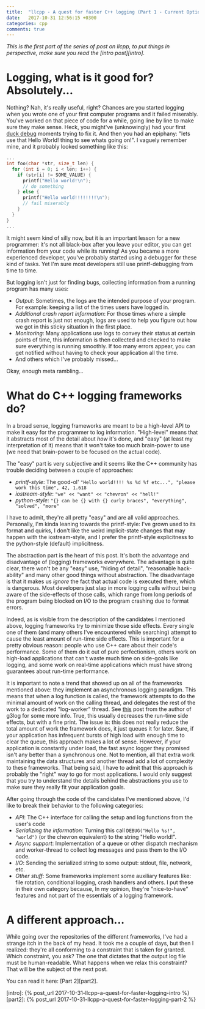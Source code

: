 ```yaml
---
title:  "llcpp - A quest for faster C++ logging (Part 1 - Current Options)"
date:   2017-10-31 12:56:15 +0300
categories: cpp
comments: true
---
```


_This is the first part of the series of post on llcpp, to put things in perspective, make sure you read the [intro post][intro]._

# Logging, what is it good for? Absolutely...
Nothing? Nah, it's really useful, right? Chances are you started logging when you wrote one of your first computer programs and it failed miserably. You've worked on that piece of code for a while, going line by line to make sure they make sense. Heck, you might've (unknowingly) had your first [duck debug][duck-debug] moments trying to fix it. And then you had an epiphany: "lets use that Hello World! thing to see whats going on!". I vaguely remember mine, and it probably looked something like this:
```c++
...
int foo(char *str, size_t len) {
  for (int i = 0; i < len; i++) {
    if (str[i] != SOME_VALUE) {
      printf("Hello world!\n");
      // do something
    } else {
      printf("Hello world!!!!!!!!\n");
      // fail miserably
    }
  }
}
...
```
It might seem kind of silly now, but it is an important lesson for a new programmer: it's not all black-box after you leave your editor, you can get information from your code while its running! As you became a more experienced developer, you've probably started using a debugger for these kind of tasks. Yet I'm sure most developers still use printf-debugging from time to time.

But logging isn't just for finding bugs, collecting information from a running program has many uses:
- *Output*: Sometimes, the logs are the intended purpose of your program. For example: keeping a list of the times users have logged in.
- *Additional crash report information*: For those times where a simple crash report is just not enough, logs are used to help you figure out how we got in this sticky situation in the first place.
- *Monitoring*: Many applications use logs to convey their status at certain points of time, this information is then collected and checked to make sure everything is running smoothly. If too many errors appear, you can get notified without having to check your application all the time.
- And others which I've probably missed...

Okay, enough meta rambling...

# What do C++ logging frameworks do?
In a broad sense, logging frameworks are meant to be a high-level API to make it easy for the programmer to log information. "High-level" means that it abstracts most of the detail about *how* it's done, and "easy" (at least my interpretation of it) means that it won't take too much brain-power to use (we need that brain-power to be focused on the actual code). 

The "easy" part is very subjective and it seems like the C++ community has trouble deciding between a couple of approaches:
- *printf-style*: The good-ol'  `"Hello world!!!! %s %d %f etc...", "please work this time", 42, 1.618`
- *iostream-style*: `"we" << "want" << "chevron" << "hell!"`
- *python-style*: `"{} can be {} with {} curly braces", "everything", "solved", "more"`

I have to admit, they're all pretty "easy" and are all valid approaches. Personally, I'm kinda leaning towards the printf-style: I've grown used to its format and quirks, I don't like the weird implicit-state changes that may happen with the iostream-style, and I prefer the printf-style explicitness to the python-style (default) implicitness.

The abstraction part is the heart of this post. It's both the advantage and disadvantage of (logging) frameworks everywhere. The advantage is quite clear, there won't be any "easy" use, "hiding of detail", "reasonable hack-ability" and many other good things without abstraction. The disadvantage is that it makes us *ignore* the fact that actual code is executed there, which is dangerous. Most developers just slap in more logging calls without being aware of the side-effects of those calls, which range from long periods of the program being blocked on I/O to the program crashing due to format errors.

Indeed, as is visible from the description of the candidates I mentioned above, logging frameworks try to minimize those side effects. Every single one of them (and many others I've encountered while searching) attempt to cause the least amount of run-time side effects. This is important for a pretty obvious reason: people who use C++ care about their code's performance. Some of them do it out of pure perfectionism, others work on high-load applications that can't waste much time on side-goals like logging, and some work on real-time applications which must have strong guarantees about run-time performance.

It is important to note a trend that showed up on all of the frameworks mentioned above: they implement an asynchronous logging paradigm. This means that when a log function is called, the framework attempts to do the minimal amount of work on the calling thread, and delegates the rest of the work to a dedicated "log-worker" thread. See [this][kjellkods-async-loggers] post from the author of g3log for some more info. True, this usually decreases the run-time side effects, but with a fine print. The issue is: this does not really reduce the total amount of work the framework does, it just queues it for later. Sure, if your application has infrequent bursts of high load with enough time to clear the queue, this approach makes a lot of sense. However, if your application is constantly under load, the fast async logger they promised isn't any better than a synchronous one. Not to mention, all that extra work maintaining the data structures and another thread add a lot of complexity to these frameworks. That being said, I have to admit that this approach is probably the "right" way to go for most applications. I would only suggest that you try to understand the details behind the abstractions you use to make sure they really fit your application goals.

After going through the code of the candidates I've mentioned above, I'd like to break their behavior to the following categories:
- *API*: The C++ interface for calling the setup and log functions from the user's code
- *Serializing the information*: Turning this call `DEBUG("Hello %s!", "world")` (or the chevron equivalent) to the string "Hello world!".
- *Async support*: Implementation of a queue or other dispatch mechanism and worker-thread to collect log messages and pass them to the I/O code.
- *I/O*: Sending the serialized string to some output: stdout, file, network, etc.
- *Other stuff*: Some frameworks implement some auxiliary features like: file rotation, conditional logging, crash handlers and others. I put these in their own category because, In my opinion, they're "nice-to-have" features and not part of the essentials of a logging framework.

# A different approach...
While going over the repositories of the different frameworks, I've had a strange itch in the back of my head. It took me a couple of days, but then I realized: they're all conforming to a constraint that is taken for granted. Which constraint, you ask? The one that dictates that the output log file must be human-readable. What happens when we relax this constraint? That will be the subject of the next post.

You can read it here: [Part 2][part2].

[intro]: {% post_url 2017-10-31-llcpp-a-quest-for-faster-logging-intro %}
[part2]: {% post_url 2017-10-31-llcpp-a-quest-for-faster-logging-part-2 %}

[g3log-github]: https://github.com/KjellKod/g3log
[NanoLog-github]: https://github.com/Iyengar111/NanoLog
[spdlog-github]: https://github.com/gabime/spdlog
[mal-github]: https://github.com/RafaGago/mini-async-log
[duck-debug]: https://rubberduckdebugging.com/
[kjellkods-async-loggers]: https://kjellkod.wordpress.com/2011/11/17/kjellkods-g2log-vs-googles-glog-are-asynchronous-loggers-taking-over/
[g3log-vs-spdlog]: https://kjellkod.wordpress.com/2015/06/30/the-worlds-fastest-logger-vs-g3log/
[g3log-vs-spdlog-cont]:https://github.com/gabime/spdlog/issues/293
